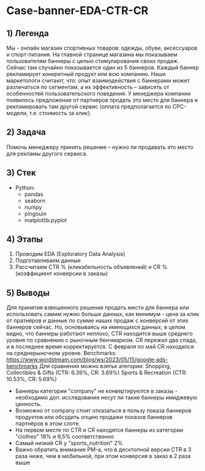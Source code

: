 # Case-banner-EDA-CTR-CR
## 1) Легенда
Мы - онлайн магазин спортивных товаров: одежды, обуви, аксессуаров и спорт-питания. На главной странице магазина мы показываем пользователям баннеры с целью стимулирования своих продаж. Сейчас там случайно показывается один из 5 баннеров. Каждый баннер рекламирует конкретный продукт или всю компанию. Наши маркетологи считают, что:
опыт взаимодействия с баннерами может различаться по сегментам, а их эффективность – зависеть от особенностей пользовательского поведения.
У менеджера компании появилось предложение от партнеров продать это место для баннера и рекламировать там другой сервис (оплата предполагается по CPC-модели, т.е. стоимость за клик).

## 2) Задача
Помочь менеджеру принять решение – нужно ли продавать это место для рекламы другого сервиса.

## 3) Стек
- Python:
  - pandas
  - seaborn
  - numpy
  - pingouin
  - matplotlib.pyplot
## 4) Этапы
1) Проводим EDA (Exploratory Data Analysis)
2) Подготавливаем данные
3) Рассчитаем CTR % (кликабельность объявлений) и CR % (коэффициент конверсии в заказы)
## 5) Выводы
Для принятия взвешенного решения продать место для баннера или использовать самим нужно больше данных, как минимум - цена за клик от пратнёров и данные по сумме наших продаж с конверсий от этих баннеров сейчас.
Но, основываясь на имеющихся данных, в целом видно, что баннеры работают неплохо, CTR находится выше среднего уровня по сравнению с рыночным бенчмарком. CR пережил два спада, и в последнее время корректируется. С февраля по май CR находился на среднерыночном уровне. Benchmarks:
https://www.wordstream.com/blog/ws/2023/05/15/google-ads-benchmarks
Для сравнения можно взятьк атегории:
Shopping, Collectibles & Gifts (CTR: 6.39%, CR: 3.69%)
Sports & Recreation (CTR: 10.53%, CR: 5.69%)

- Баннеры категории "company" не конвертируются в заказы - необходимо доп. исследование несут ли такие баннеры имиджевую ценность.
- Возможно от company стоит отказаться в пользу показа баннеров продуктов или обсудить опцию продажи показов баннеров партнёров в этом слоте.
- На первом месте по CTR и CR находятся баннеры из категории "clothes" 18% и 9,5% соответственно
- Самый низкий CR у "sports_nutrition" 2%
- Важно обратить внимание PM-а, что в десктопной версии CTR в 3 раза ниже, чем в мобильной, при этом конверсия в заказ в 2 раза выше
